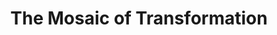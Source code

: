 ---
artist: 'Kaitlyn Aurelia Smith'
title: 'The Mosaic of Transformation'
apple_link: 'https://music.apple.com/us/album/the-mosaic-of-transformation/1496670618'
link: 'https://www.dropbox.com/s/s48i8rvj7iaimjg/Kaitlyn.zip?dl=1'
content: ""
new_image: ../assets/FFWD/Kaitlyn.jpg
published_date: '2020-05-16T00:22:56.000Z'
---
